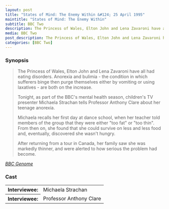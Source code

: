```yaml
---
layout: post
title: "States of Mind: The Enemy Within &#124; 25 April 1995"
maintitle: "States of Mind: The Enemy Within"
subtitle: BBC Two
description: The Princess of Wales, Elton John and Lena Zavaroni have all had eating disorders. Anorexia and bulimia - the condition in which sufferers binge then purge themselves either by vomiting or using laxatives - are both on the increase.
media: BBC Two
post_description: The Princess of Wales, Elton John and Lena Zavaroni have all had eating disorders. Anorexia and bulimia - the condition in which sufferers binge then purge themselves either by vomiting or using laxatives - are both on the increase.
categories: [BBC Two]
---
```


### Synopsis
> The Princess of Wales, Elton John and Lena Zavaroni have all had eating disorders. Anorexia and bulimia - the condition in which sufferers binge then purge themselves either by vomiting or using laxatives - are both on the increase.
>
>Tonight, as part of the BBC's mental health season, children's TV presenter Michaela Strachan tells Professor Anthony Clare about her teenage anorexia.
>
> Michaela recalls her first day at dance school, when her teacher told members of the group that they were either "too fat" or "too thin". From then on, she found that she could survive on less and less food and, eventually, discovered she wasn't hungry.
>
> After returning from a tour in Canada, her family saw she was markedly thinner, and were alerted to how serious the problem had become.

<cite>[BBC Genome](https://genome.ch.bbc.co.uk/schedules/bbctwo/england/1995-04-25#at-19.10)</cite>

### Cast
<table>
<tr><th>Interviewee:</th><td>Michaela Strachan</td></tr>
<tr><th>Interviewee:</th><td>Professor Anthony Clare</td></tr>
</table>


